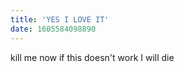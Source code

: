 ```yaml
---
title: 'YES I LOVE IT'
date: 1605584098890
---
```


kill me now if this doesn't work I will die